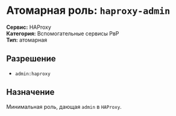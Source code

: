 # Атомарная роль: `haproxy-admin`

**Сервис:** HAProxy  
**Категория:** Вспомогательные сервисы РвР  
**Тип:** атомарная

## Разрешение
- `admin:haproxy`

## Назначение
Минимальная роль, дающая `admin` в `HAProxy`.
